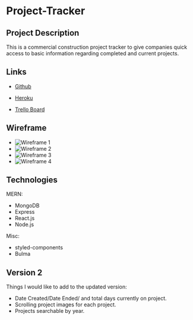 # Project-Tracker

## Project Description

This is a commercial construction project tracker to give companies quick access to basic information regarding completed and current projects.

## Links

- [Github](https://github.com/josephbkim/Project-Tracker)

- [Heroku](https://project-tracker-wdi19-joe.herokuapp.com/)

- [Trello Board](https://trello.com/b/rNq2Ul8E/unit-3-project)

## Wireframe

- ![Wireframe 1](https://i.imgur.com/BWe7oRks.png)
- ![Wireframe 2](https://i.imgur.com/GMoTFXfs.png)
- ![Wireframe 3](https://i.imgur.com/yWzrx57s.png)
- ![Wireframe 4](https://i.imgur.com/6mVYYoPs.png)

## Technologies

MERN:

- MongoDB
- Express
- React.js
- Node.js

Misc:

- styled-components
- Bulma

## Version 2

Things I would like to add to the updated version:

- Date Created/Date Ended/ and total days currently on project.
- Scrolling project images for each project.
- Projects searchable by year.
